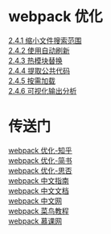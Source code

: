 <!--
 * @Descripttion: 章节目录
 * @version: 
 * @Author: cholee
 * @Date: 2020-08-20 17:55:46
 * @LastEditors: cholee
 * @LastEditTime: 2020-08-25 16:52:59
-->
# webpack 优化
[2.4.1 缩小文件搜索范围](range.md)  
[2.4.2 使用自动刷新](refresh.md)  
[2.4.3 热模块替换](toggle.md)  
[2.4.4 提取公共代码](common.md)  
[2.4.5 按需加载](import.md)  
[2.4.6 可视化输出分析](analysis.md)

# 传送门

[webpack 优化-知乎](https://zhuanlan.zhihu.com/p/102391654)  
[webpack 优化-简书](https://www.jianshu.com/p/4f58b179c626)  
[webpack 优化-思否](https://segmentfault.com/a/1190000011138081)  
[webpack 中文指南](https://www.w3cschool.cn/webpackguide/)  
[webpack 中文文档](http://webpack.html.cn/)  
[webpack 中文网](https://www.webpackjs.com)  
[webpack 菜鸟教程](https://www.runoob.com/w3cnote/webpack-tutorial.html)  
[webpack 慕课网](https://www.imooc.com/learn/802)